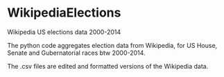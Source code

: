 # WikipediaElections
Wikipedia US elections data 2000-2014

The python code aggregates election data from Wikipedia, for US House, Senate and Gubernatorial races btw 2000-2014.

The .csv files are edited and formatted versions of the Wikipedia data.
